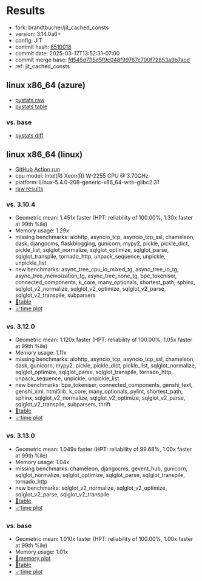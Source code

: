 # Results

- fork: brandtbucher/jit_cached_consts
- version: 3.14.0a6+
- config: JIT
- commit hash: [6510018](https://github.com/brandtbucher/cpython/commit/6510018)
- commit date: 2025-03-17T13:52:31-07:00
- commit merge base: [fd545d735d5f9c048f99767c700f72853a9b7acd](https://github.com/python/cpython/commit/fd545d735d5f9c048f99767c700f72853a9b7acd)
- ref: jit_cached_consts

## linux x86_64 (azure)

- [pystats raw](bm-20250317-azure-x86_64-brandtbucher-jit_cached_consts-3.14.0a6%2B-6510018-pystats.json)
- [pystats table](bm-20250317-azure-x86_64-brandtbucher-jit_cached_consts-3.14.0a6%2B-6510018-pystats.md)

### vs. base

- [pystats diff](bm-20250317-azure-x86_64-brandtbucher-jit_cached_consts-3.14.0a6%2B-6510018-pystats-vs-base.md)

## linux x86_64 (linux)

- [GitHub Action run](https://github.com/faster-cpython/benchmarking/actions/runs/13913530689)
- cpu model: Intel(R) Xeon(R) W-2255 CPU @ 3.70GHz
- platform: Linux-5.4.0-208-generic-x86_64-with-glibc2.31
- [raw results](bm-20250317-linux-x86_64-brandtbucher-jit_cached_consts-3.14.0a6%2B-6510018.json)

### vs. 3.10.4

- Geometric mean: 1.451x faster (HPT: reliability of 100.00%, 1.30x faster at 99th %ile)
- Memory usage: 1.29x
- missing benchmarks: aiohttp, asyncio_tcp, asyncio_tcp_ssl, chameleon, dask, djangocms, flaskblogging, gunicorn, mypy2, pickle, pickle_dict, pickle_list, sqlglot_normalize, sqlglot_optimize, sqlglot_parse, sqlglot_transpile, tornado_http, unpack_sequence, unpickle, unpickle_list
- new benchmarks: async_tree_cpu_io_mixed_tg, async_tree_io_tg, async_tree_memoization_tg, async_tree_none_tg, bpe_tokeniser, connected_components, k_core, many_optionals, shortest_path, sphinx, sqlglot_v2_normalize, sqlglot_v2_optimize, sqlglot_v2_parse, sqlglot_v2_transpile, subparsers
- [📄table](bm-20250317-linux-x86_64-brandtbucher-jit_cached_consts-3.14.0a6%2B-6510018-vs-3.10.4.md)
- [📈time plot](bm-20250317-linux-x86_64-brandtbucher-jit_cached_consts-3.14.0a6%2B-6510018-vs-3.10.4.svg)

### vs. 3.12.0

- Geometric mean: 1.120x faster (HPT: reliability of 100.00%, 1.05x faster at 99th %ile)
- Memory usage: 1.11x
- missing benchmarks: aiohttp, asyncio_tcp, asyncio_tcp_ssl, chameleon, dask, gunicorn, mypy2, pickle, pickle_dict, pickle_list, sqlglot_normalize, sqlglot_optimize, sqlglot_parse, sqlglot_transpile, tornado_http, unpack_sequence, unpickle, unpickle_list
- new benchmarks: bpe_tokeniser, connected_components, genshi_text, genshi_xml, html5lib, k_core, many_optionals, pylint, shortest_path, sphinx, sqlglot_v2_normalize, sqlglot_v2_optimize, sqlglot_v2_parse, sqlglot_v2_transpile, subparsers, thrift
- [📄table](bm-20250317-linux-x86_64-brandtbucher-jit_cached_consts-3.14.0a6%2B-6510018-vs-3.12.0.md)
- [📈time plot](bm-20250317-linux-x86_64-brandtbucher-jit_cached_consts-3.14.0a6%2B-6510018-vs-3.12.0.svg)

### vs. 3.13.0

- Geometric mean: 1.049x faster (HPT: reliability of 99.68%, 1.00x faster at 99th %ile)
- Memory usage: 1.04x
- missing benchmarks: chameleon, djangocms, gevent_hub, gunicorn, sqlglot_normalize, sqlglot_optimize, sqlglot_parse, sqlglot_transpile, tornado_http
- new benchmarks: sqlglot_v2_normalize, sqlglot_v2_optimize, sqlglot_v2_parse, sqlglot_v2_transpile
- [📄table](bm-20250317-linux-x86_64-brandtbucher-jit_cached_consts-3.14.0a6%2B-6510018-vs-3.13.0.md)
- [📈time plot](bm-20250317-linux-x86_64-brandtbucher-jit_cached_consts-3.14.0a6%2B-6510018-vs-3.13.0.svg)

### vs. base

- Geometric mean: 1.010x faster (HPT: reliability of 100.00%, 1.00x faster at 99th %ile)
- Memory usage: 1.01x
- [🧠memory plot](bm-20250317-linux-x86_64-brandtbucher-jit_cached_consts-3.14.0a6%2B-6510018-vs-base-mem.svg)
- [📄table](bm-20250317-linux-x86_64-brandtbucher-jit_cached_consts-3.14.0a6%2B-6510018-vs-base.md)
- [📈time plot](bm-20250317-linux-x86_64-brandtbucher-jit_cached_consts-3.14.0a6%2B-6510018-vs-base.svg)

